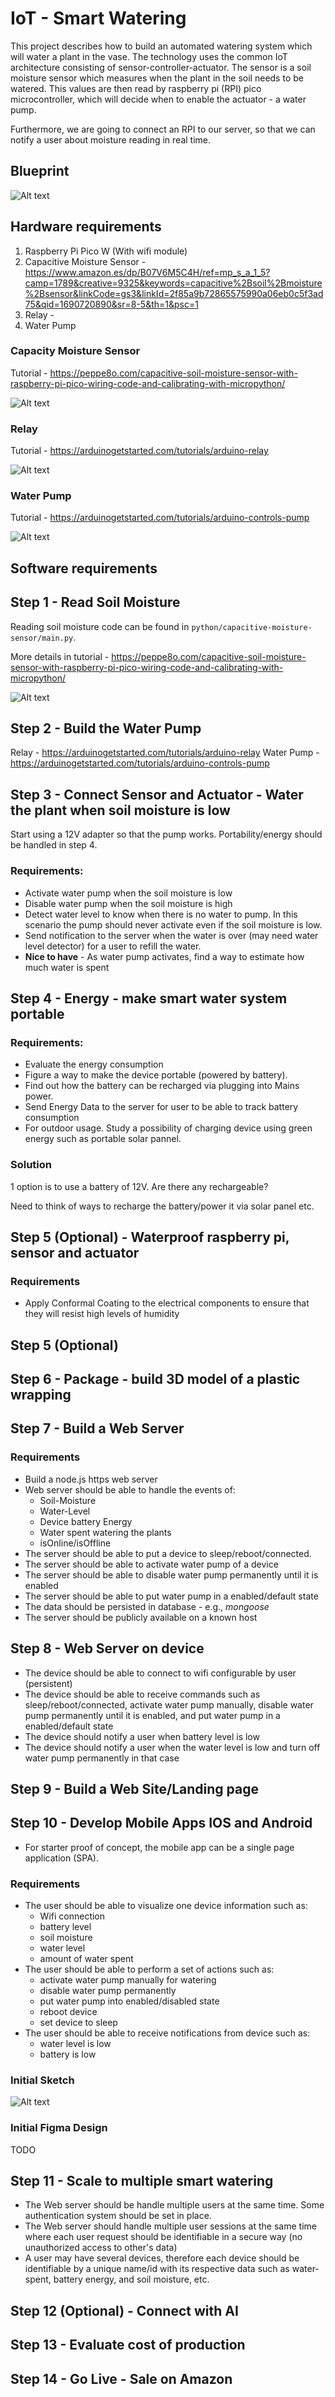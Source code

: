 # IoT - Smart Watering

This project describes how to build an automated watering system which will water a plant in the vase. The technology uses the common IoT architecture consisting of sensor-controller-actuator. The sensor is a soil moisture sensor which measures when the plant in the soil needs to be watered. This values are then read by raspberry pi (RPI) pico microcontroller, which will decide when to enable the actuator - a water pump.

Furthermore, we are going to connect an RPI to our server, so that we can notify a user about moisture reading in real time.

## Blueprint

![Alt text](documentation/blueprint.png)

## Hardware requirements

1. Raspberry Pi Pico W (With wifi module)
2. Capacitive Moisture Sensor - https://www.amazon.es/dp/B07V6M5C4H/ref=mp_s_a_1_5?camp=1789&creative=9325&keywords=capacitive%2Bsoil%2Bmoisture%2Bsensor&linkCode=gs3&linkId=2f85a9b72865575990a06eb0c5f3ad75&qid=1690720890&sr=8-5&th=1&psc=1
3. Relay -
4. Water Pump

### Capacity Moisture Sensor

Tutorial - https://peppe8o.com/capacitive-soil-moisture-sensor-with-raspberry-pi-pico-wiring-code-and-calibrating-with-micropython/

![Alt text](documentation/capacitive_moisture_sensor.png)

### Relay

Tutorial - https://arduinogetstarted.com/tutorials/arduino-relay

![Alt text](documentation/relay.png)

### Water Pump

Tutorial - https://arduinogetstarted.com/tutorials/arduino-controls-pump

![Alt text](documentation/water_pump.png)

## Software requirements

## Step 1 - Read Soil Moisture

Reading soil moisture code can be found in `python/capacitive-moisture-sensor/main.py`.

More details in tutorial - https://peppe8o.com/capacitive-soil-moisture-sensor-with-raspberry-pi-pico-wiring-code-and-calibrating-with-micropython/

![Alt text](documentation/soil-moisture-sensor-experience.png)

## Step 2 - Build the Water Pump

Relay - https://arduinogetstarted.com/tutorials/arduino-relay
Water Pump - https://arduinogetstarted.com/tutorials/arduino-controls-pump

## Step 3 - Connect Sensor and Actuator - Water the plant when soil moisture is low

Start using a 12V adapter so that the pump works. Portability/energy should be handled in step 4.

### Requirements:

- Activate water pump when the soil moisture is low
- Disable water pump when the soil moisture is high
- Detect water level to know when there is no water to pump. In this scenario the pump should never activate even if the soil moisture is low.
- Send notification to the server when the water is over (may need water level detector) for a user to refill the water.
- **Nice to have** - As water pump activates, find a way to estimate how much water is spent

## Step 4 - Energy - make smart water system portable

### Requirements:

- Evaluate the energy consumption
- Figure a way to make the device portable (powered by battery).
- Find out how the battery can be recharged via plugging into Mains power.
- Send Energy Data to the server for user to be able to track battery consumption
- For outdoor usage. Study a possibility of charging device using green energy such as portable solar pannel.

### Solution

1 option is to use a battery of 12V. Are there any rechargeable?

Need to think of ways to recharge the battery/power it via solar panel etc.

## Step 5 (Optional) - Waterproof raspberry pi, sensor and actuator

### Requirements

- Apply Conformal Coating to the electrical components to ensure that they will resist high levels of humidity

## Step 5 (Optional)

## Step 6 - Package - build 3D model of a plastic wrapping

## Step 7 - Build a Web Server

### Requirements

- Build a node.js https web server
- Web server should be able to handle the events of:
  - Soil-Moisture
  - Water-Level
  - Device battery Energy
  - Water spent watering the plants
  - isOnline/isOffline
- The server should be able to put a device to sleep/reboot/connected.
- The server should be able to activate water pump of a device
- The server should be able to disable water pump permanently until it is enabled
- The server should be able to put water pump in a enabled/default state
- The data should be persisted in database - e.g., _mongoose_
- The server should be publicly available on a known host

## Step 8 - Web Server on device

- The device should be able to connect to wifi configurable by user (persistent)
- The device should be able to receive commands such as sleep/reboot/connected, activate water pump manually, disable water pump permanently until it is enabled, and put water pump in a enabled/default state
- The device should notify a user when battery level is low
- The device should notify a user when the water level is low and turn off water pump permanently in that case

## Step 9 - Build a Web Site/Landing page

## Step 10 - Develop Mobile Apps IOS and Android

- For starter proof of concept, the mobile app can be a single page application (SPA).

### Requirements

- The user should be able to visualize one device information such as:
  - Wifi connection
  - battery level
  - soil moisture
  - water level
  - amount of water spent
- The user should be able to perform a set of actions such as:
  - activate water pump manually for watering
  - disable water pump permanently
  - put water pump into enabled/disabled state
  - reboot device
  - set device to sleep
- The user should be able to receive notifications from device such as:
  - water level is low
  - battery is low

### Initial Sketch

![Alt text](documentation/mobile-app-sketch.png)

### Initial Figma Design

TODO

## Step 11 - Scale to multiple smart watering

- The Web server should be handle multiple users at the same time. Some authentication system should be set in place.
- The Web server should handle multiple user sessions at the same time where each user request should be identifiable in a secure way (no unauthorized access to other's data)
- A user may have several devices, therefore each device should be identifiable by a unique name/id with its respective data such as water-spent, battery energy, and soil moisture, etc.

## Step 12 (Optional) - Connect with AI

## Step 13 - Evaluate cost of production

## Step 14 - Go Live - Sale on Amazon
